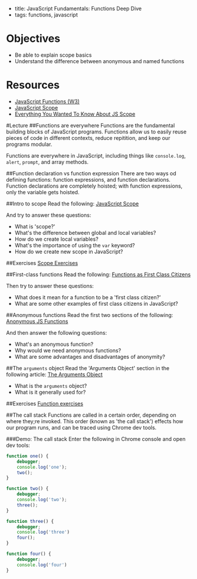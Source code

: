 - title:  JavaScript Fundamentals: Functions Deep Dive
- tags:  functions, javascript

# Objectives
* Be able to explain scope basics
* Understand the difference between anonymous and named functions

# Resources
- [JavaScript Functions (W3)](http://www.w3schools.com/js/js_functions.asp)
- [JavaScript Scope](http://www.w3schools.com/js/js_scope.asp)
- [Everything You Wanted To Know About JS Scope](https://toddmotto.com/everything-you-wanted-to-know-about-javascript-scope/)

#Lecture
##Functions are everywhere
Functions are the fundamental building blocks of JavaScript programs. Functions allow us to easily reuse pieces of code in different contexts, reduce repitition, and keep our programs modular.

Functions are everywhere in JavaScript, including things like `console.log`, `alert`, `prompt`, and array methods.

##Function declaration vs function expression
There are two ways od defining functions: function expressions, and function declarations. Function declarations are completely hoisted; with function expressions, only the variable gets hoisted.

##Intro to scope
Read the following: [JavaScript Scope](http://www.w3schools.com/js/js_scope.asp)

And try to answer these questions:
- What is 'scope?'
- What's the difference between global and local variables?
- How do we create local variables?
- What's the importance of using the `var` keyword?
- How do we create new scope in JavaScript?

##Exercises
[Scope Exercises](scope-exercises.md)

##First-class functions
Read the following: [Functions as First Class Citizens](http://ryanchristiani.com/functions-as-first-class-citizens-in-javascript/)

Then try to answer these questions:

- What does it mean for a function to be a 'first class citizen?'
- What are some other examples of first class citizens in JavaScript?

##Anonymous functions
Read the first two sections of the following: [Anonymous JS Functions](http://thoughtsonscripts.blogspot.com/2012/01/javascript-anonymous-functions.html)

And then answer the following questions:
- What's an anonymous function?
- Why would we need anonymous functions?
- What are some advantages and disadvantages of anonymity?

##The `arguments` object
Read the 'Arguments Object' section in the following article: [The Arguments Object](http://www.w3schools.com/js/js_function_parameters.asp)

- What is the `arguments` object?
- What is it generally used for?

##Exercises
[Function exercises](functions-exercises.md)

##The call stack
Functions are called in a certain order, depending on where they;re invoked. This order (known as 'the call stack') effects how our program runs, and can be traced using Chrome dev tools.

###Demo: The call stack
Enter the following in Chrome console and open dev tools:
```javascript
function one() {
	debugger;
	console.log('one');
	two();
}

function two() {
	debugger;
	console.log('two');
	three();
}

function three() {
	debugger;
	console.log('three')
	four();
}

function four() {
	debugger;		
	console.log('four')
}
```


